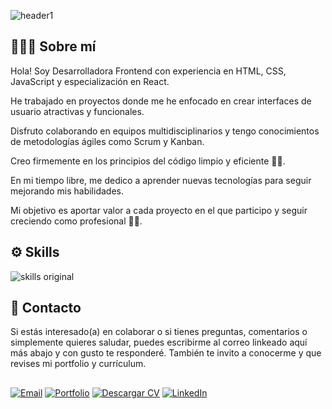 
![header1](https://github.com/user-attachments/assets/a8f1837f-0820-4bdc-9d5d-91ce338d5c4b)

## 🙋🏻‍♀️ Sobre mí
Hola! Soy Desarrolladora Frontend con experiencia en HTML, CSS, JavaScript y especialización en React.

He trabajado en proyectos donde me he enfocado en crear interfaces de usuario atractivas y funcionales.

Disfruto colaborando en equipos multidisciplinarios y tengo conocimientos de metodologías ágiles como Scrum y Kanban.

Creo firmemente en los principios del código limpio y eficiente 👌🏻.

En mi tiempo libre, me dedico a aprender nuevas tecnologías para seguir mejorando mis habilidades.

Mi objetivo es aportar valor a cada proyecto en el que participo y seguir creciendo como profesional 💪🏻.

## ⚙️ Skills

![skills original](https://github.com/user-attachments/assets/14189144-031c-4241-98b3-27a661750dcc)


## 📮 Contacto
Si estás interesado(a) en colaborar o si tienes preguntas, comentarios o simplemente quieres saludar, puedes escribirme al correo linkeado aquí más abajo y con gusto te responderé.
También te invito a conocerme y que revises mi portfolio y currículum.


## 

[![Email](https://img.shields.io/badge/Email-545454?style=for-the-badge&logo=gmail&logoColor=red&labelColor=2f2f2f)](mailto:paolagonzalez.contacto@gmail.com)
[![Portfolio](https://img.shields.io/badge/Portfolio-c17ad5?style=for-the-badge&logoColor=white&labelColor=%23c17ad5)](https://paolagonzalez.vercel.app)
[![Descargar CV](https://img.shields.io/badge/Descargar_CV-white?style=for-the-badge&logo=google-drive&logoColor=blue&labelColor=%23ffbd59&color=f9c77c)](https://docs.google.com/document/d/1kt21_nk1IPeNXN03HJCIOxNtny230mb_/edit?usp=sharing&ouid=102167964760877236859&rtpof=true&sd=true)
[![LinkedIn](https://img.shields.io/badge/LinkedIn-509eff?style=for-the-badge&logo=linkedin&logoColor=white&labelColor=blue)](https://www.linkedin.com/in/paola-gonzalez-guzman/)










